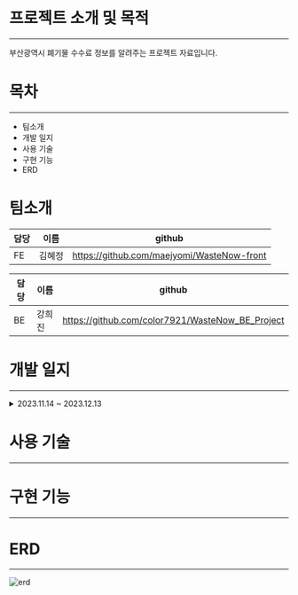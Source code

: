 # 프로젝트 소개 및 목적
---
부산광역시 폐기물 수수료 정보를 알려주는 프로젝트 자료입니다.

# 목차
---
- 팀소개
- 개발 일지
- 사용 기술
- 구현 기능
- ERD

  


# 팀소개
|담당|이름|github|
|------|---|---|
|FE|김혜정|https://github.com/maejyomi/WasteNow-front|


|담당|이름|github|
|------|---|---|
|BE|강희진|https://github.com/color7921/WasteNow_BE_Project|

# 개발 일지
---
<details>
  <summary>2023.11.14 ~ 2023.12.13</summary>
  <p>- 11.14
  로그인, 메인 화면 구성</p>
</details>
  
# 사용 기술
---

# 구현 기능
---

# ERD
---
![erd](https://github.com/color7921/WasteNow_BE_Project/assets/132988693/cbbc8912-2af3-4f94-92c3-d4debeb977f1)
